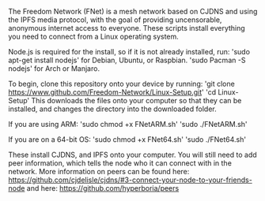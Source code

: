 The Freedom Network (FNet) is a mesh network based on CJDNS and using the IPFS media protocol, with the goal of providing uncensorable, anonymous internet access to everyone. These scripts install everything you need to connect from a Linux operating system.

Node.js is required for the install, so if it is not already installed, run:
'sudo apt-get install nodejs' for Debian, Ubuntu, or Raspbian.
'sudo Pacman -S nodejs' for Arch or Manjaro.

To begin, clone this repository onto your device by running: 
'git clone https://www.github.com/Freedom-Network/Linux-Setup.git'
'cd Linux-Setup'
This downloads the files onto your computer so that they can be installed, and changes the directory into the downloaded folder.

If you are using ARM: 'sudo chmod +x FNetARM.sh'
                      'sudo ./FNetARM.sh'
                      
If you are on a 64-bit OS: 'sudo chmod +x FNet64.sh'
                           'sudo ./FNet64.sh'
                           
These install CJDNS, and IPFS onto your computer.
You will still need to add peer information, which tells the node who it can connect with in the network. More information on peers can be found here: https://github.com/cjdelisle/cjdns/#3-connect-your-node-to-your-friends-node
and here: https://github.com/hyperboria/peers
